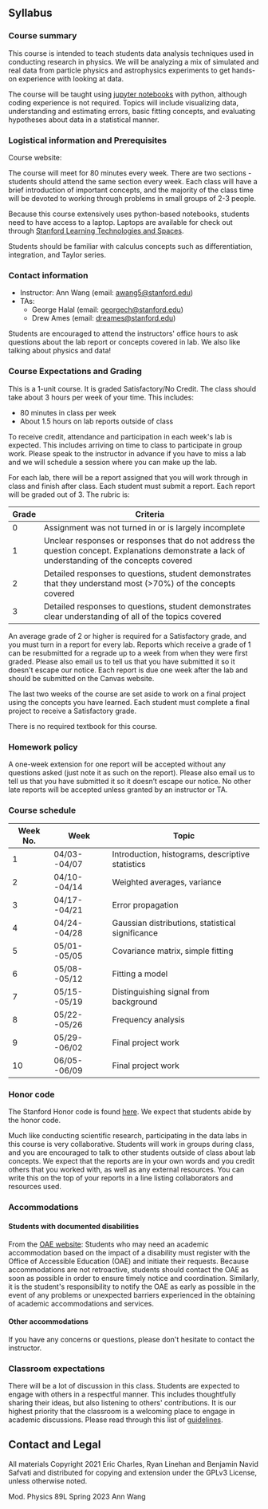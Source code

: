 ## Syllabus

### Course summary
This course is intended to teach students data analysis techniques used in conducting research in physics. We will be analyzing a mix of simulated and real data from particle physics and astrophysics experiments to get hands-on experience with looking at data. 

The course will be taught using [jupyter notebooks](https://jupyter.org) with python, although coding experience is not required. Topics will include visualizing data, understanding and estimating errors, basic fitting concepts, and evaluating hypotheses about data in a statistical manner. 

### Logistical information and Prerequisites

Course website: 

The course will meet for 80 minutes every week. There are two sections - students should attend the same section every week. Each class will have a brief introduction of important concepts, and the majority of the class time will be devoted to working through problems in small groups of 2-3 people. 

Because this course extensively uses python-based notebooks, students need to have access to a laptop. Laptops are available for check out through [Stanford Learning Technologies and Spaces](https://thehub.stanford.edu/services/computers-software-equipment/borrow-equipment).

Students should be familiar with calculus concepts such as differentiation, integration, and Taylor series. 

### Contact information

- Instructor: Ann Wang (email: awang5@stanford.edu)
- TAs:
  * George Halal (email: georgech@stanford.edu)
  * Drew Ames (email: dreames@stanford.edu)

Students are encouraged to attend the instructors' office hours to ask questions about the lab report or concepts covered in lab. We also like talking about physics and data! 

### Course Expectations and Grading
This is a 1-unit course. It is graded Satisfactory/No Credit. The class should take about 3 hours per week of your time. This includes:
- 80 minutes in class per week
- About 1.5 hours on lab reports outside of class

To receive credit, attendance and participation in each week's lab is expected. This includes arriving on time to class to participate in group work. Please speak to the instructor in advance if you have to miss a lab and we will schedule a session where you can make up the lab. 

For each lab, there will be a report assigned that you will work through in class and finish after class. Each student must submit a report. Each report will be graded out of 3. The rubric is:

| Grade | Criteria |
| ----- | -------- |
|   0   | Assignment was not turned in or is largely incomplete |
|   1   | Unclear responses or responses that do not address the question concept. Explanations demonstrate a lack of understanding of the concepts covered |
|   2   | Detailed responses to questions, student demonstrates that they understand most (>70%) of the concepts covered |
|   3   | Detailed responses to questions, student demonstrates clear understanding of all of the topics covered |

An average grade of 2 or higher is required for a Satisfactory grade, and you must turn in a report for every lab. Reports which receive a grade of 1 can be resubmitted for a regrade up to a week from when they were first graded. Please also email us to tell us that you have submitted it so it doesn't escape our notice. Each report is due one week after the lab and should be submitted on the Canvas website.

The last two weeks of the course are set aside to work on a final project using the concepts you have learned. Each student must complete a final project to receive a Satisfactory grade. 

There is no required textbook for this course.

### Homework policy
A one-week extension for one report will be accepted without any questions asked (just note it as such on the report). Please also email us to tell us that you have submitted it so it doesn’t escape our notice. No other late reports will be accepted unless granted by an instructor or TA.

### Course schedule

| Week No. | Week | Topic |
| -------- | ---- | ----- |
| 1 | 04/03--04/07 | Introduction, histograms, descriptive statistics |
| 2 | 04/10--04/14 | Weighted averages, variance |
| 3 | 04/17--04/21 | Error propagation | 
| 4 | 04/24--04/28 | Gaussian distributions, statistical significance |
| 5 | 05/01--05/05 | Covariance matrix, simple fitting |
| 6 | 05/08--05/12 | Fitting a model |
| 7 | 05/15--05/19 | Distinguishing signal from background |
| 8 | 05/22--05/26 | Frequency analysis |
| 9 | 05/29--06/02 | Final project work | 
| 10 | 06/05--06/09 | Final project work | 

### Honor code
The Stanford Honor code is found [here](https://communitystandards.stanford.edu/policies-guidance/honor-code). We expect that students abide by the honor code.

Much like conducting scientific research, participating in the data labs in this course is very collaborative. Students will work in groups during class, and you are encouraged to talk to other students outside of class about lab concepts. We expect that the reports are in your own words and you credit others that you worked with, as well as any external resources. You can write this on the top of your reports in a line listing collaborators and resources used.

### Accommodations
#### Students with documented disabilities
From the [OAE website](https://oae.stanford.edu/students/accommodations-services/academic-accommodations): Students who may need an academic accommodation based on the impact of a disability must register with the Office of Accessible Education (OAE) and initiate their requests.  Because accommodations are not retroactive, students should contact the OAE as soon as possible in order to ensure timely notice and coordination.  Similarly, it is the student's responsibility to notify the OAE as early as possible in the event of any problems or unexpected barriers experienced in the obtaining of academic accommodations and services. 
#### Other accommodations
If you have any concerns or questions, please don't hesitate to contact the instructor.

### Classroom expectations
There will be a lot of discussion in this class. Students are expected to engage with others in a respectful manner. This includes thoughtfully sharing their ideas, but also listening to others' contributions. It is our highest priority that the classroom is a welcoming place to engage in academic discussions. Please read through this list of [guidelines](social.html).

## Contact and Legal

All materials Copyright 2021 Eric Charles, Ryan Linehan and Benjamin
Navid Safvati and distributed for copying and extension under the
GPLv3 License, unless otherwise noted.

Mod. Physics 89L Spring 2023 Ann Wang